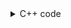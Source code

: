 <details><summary>C++ code</summary>

Runtime `215 ms` Beats `66.76%`.<br>
Memory `97.4 MB` Beats `90.3%`.

![](../../../../assets/2359.png)

</details>
